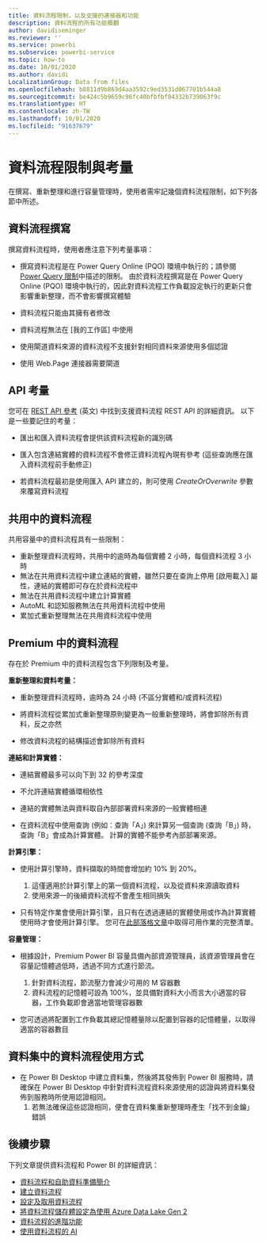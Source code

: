 ```yaml
---
title: 資料流程限制，以及支援的連接器和功能
description: 資料流程的所有功能概觀
author: davidiseminger
ms.reviewer: ''
ms.service: powerbi
ms.subservice: powerbi-service
ms.topic: how-to
ms.date: 10/01/2020
ms.author: davidi
LocalizationGroup: Data from files
ms.openlocfilehash: b8811d9b869d4aa3592c9ed3531d067701b544a8
ms.sourcegitcommit: be424c5b9659c96fc40bfbfbf04332b739063f9c
ms.translationtype: HT
ms.contentlocale: zh-TW
ms.lasthandoff: 10/01/2020
ms.locfileid: "91637679"
---
```

# <a name="dataflows-limitations-and-considerations"></a>資料流程限制與考量

在撰寫、重新整理和進行容量管理時，使用者需牢記幾個資料流程限制，如下列各節中所述。

## <a name="dataflow-authoring"></a>資料流程撰寫

撰寫資料流程時，使用者應注意下列考量事項：

* 撰寫資料流程是在 Power Query Online (PQO) 環境中執行的；請參閱 [Power Query 限制](https://docs.microsoft.com/power-query/power-query-online-limits)中描述的限制。
由於資料流程撰寫是在 Power Query Online (PQO) 環境中執行的，因此對資料流程工作負載設定執行的更新只會影響重新整理，而不會影響撰寫體驗

* 資料流程只能由其擁有者修改

* 資料流程無法在 [我的工作區] 中使用

* 使用閘道資料來源的資料流程不支援針對相同資料來源使用多個認證

* 使用 Web.Page 連接器需要閘道

## <a name="api-considerations"></a>API 考量

您可在 [REST API 參考](https://docs.microsoft.com/rest/api/power-bi/dataflows) (英文) 中找到支援資料流程 REST API 的詳細資訊。 以下是一些要記住的考量：

* 匯出和匯入資料流程會提供該資料流程新的識別碼

* 匯入包含連結實體的資料流程不會修正資料流程內現有參考 (這些查詢應在匯入資料流程前手動修正)

* 若資料流程最初是使用匯入 API 建立的，則可使用 *CreateOrOverwrite* 參數來覆寫資料流程

## <a name="dataflows-in-shared"></a>共用中的資料流程

共用容量中的資料流程具有一些限制：

* 重新整理資料流程時，共用中的逾時為每個實體 2 小時，每個資料流程 3 小時
* 無法在共用資料流程中建立連結的實體，雖然只要在查詢上停用 [啟用載入] 屬性，連結的實體即可存在於資料流程中
* 無法在共用資料流程中建立計算實體
* AutoML 和認知服務無法在共用資料流程中使用
* 累加式重新整理無法在共用資料流程中使用

## <a name="dataflows-in-premium"></a>Premium 中的資料流程

存在於 Premium 中的資料流程包含下列限制及考量。

**重新整理和資料考量：**

* 重新整理資料流程時，逾時為 24 小時 (不區分實體和/或資料流程)

* 將資料流程從累加式重新整理原則變更為一般重新整理時，將會卸除所有資料，反之亦然

* 修改資料流程的結構描述會卸除所有資料

**連結和計算實體：**

* 連結實體最多可以向下到 32 的參考深度

* 不允許連結實體循環相依性

* 連結的實體無法與資料取自內部部署資料來源的一般實體相連

* 在資料流程中使用查詢 (例如：查詢「A」) 來計算另一個查詢 (查詢「B」) 時，查詢「B」會成為計算實體。 計算的實體不能參考內部部署來源。


**計算引擎：**

* 使用計算引擎時，資料擷取的時間會增加約 10% 到 20%。

  1. 這僅適用於計算引擎上的第一個資料流程，以及從資料來源讀取資料
  2. 使用來源一的後續資料流程不會產生相同損失

* 只有特定作業會使用計算引擎，且只有在透過連結的實體使用或作為計算實體使用時才會使用計算引擎。 您可在[此部落格文章](http://petcu40.blogspot.com/2019/06/m-folding-in-enhanced-engine-of-power.html)中取得可用作業的完整清單。


**容量管理：**

* 根據設計，Premium Power BI 容量具備內部資源管理員，該資源管理員會在容量記憶體過低時，透過不同方式進行節流。

  1. 針對資料流程，節流壓力會減少可用的 M 容器數
  2. 資料流程的記憶體可設為 100%，並具備對資料大小而言大小適當的容器，工作負載即會適當地管理容器數

* 您可透過將配置到工作負載其總記憶體量除以配置到容器的記憶體量，以取得適當的容器數目

## <a name="dataflow-usage-in-datasets"></a>資料集中的資料流程使用方式

* 在 Power BI Desktop 中建立資料集，然後將其發佈到 Power BI 服務時，請確保在 Power BI Desktop 中針對資料流程資料來源使用的認證與將資料集發佈到服務時所使用認證相同。
  1. 若無法確保這些認證相同，便會在資料集重新整理時產生「找不到金鑰」錯誤

## <a name="next-steps"></a>後續步驟
下列文章提供資料流程和 Power BI 的詳細資訊：

* [資料流程和自助資料準備簡介](dataflows-introduction-self-service.md)
* [建立資料流程](dataflows-create.md)
* [設定及取用資料流程](dataflows-configure-consume.md)
* [將資料流程儲存體設定為使用 Azure Data Lake Gen 2](dataflows-azure-data-lake-storage-integration.md)
* [資料流程的進階功能](dataflows-premium-features.md)
* [使用資料流程的 AI](dataflows-machine-learning-integration.md)

